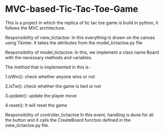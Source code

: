 # MVC-based-Tic-Tac-Toe-Game
This is a project in which the replica of tic tac toe game is build in python, it follows the MVC architecture.

Responsibility of view_tictactoe:
In this everything is drawn on the canvas using Tkinter. It takes the attributes from the model_tictactoe.py file

Responsibility of model_tictactoe:
In this, we implement a class name Board with the necessary methods and variables.

The method that is implemented in this is : 

1.isWin(): check whether anyone wins or not

2.isTie(): check whether the game is tied or not

3.update(): update the player move

4.reset(): It will reset the game

Responsibility of controller_tictactoe
In this event, handling is done for all the button and it calls the CreateBoard function defined in the view_tictactoe.py file.

